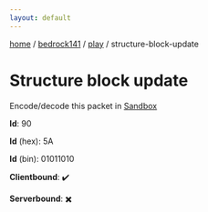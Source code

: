 ```yaml
---
layout: default
---
```


[home](/)  /  [bedrock141](/protocol/bedrock141)  /  [play](/protocol/bedrock141/play)  /  structure-block-update

# Structure block update

Encode/decode this packet in [Sandbox](../../../sandbox/bedrock141#Play.StructureBlockUpdate)

**Id**: 90

**Id** (hex): 5A

**Id** (bin): 01011010

**Clientbound**: ✔️

**Serverbound**: ✖️
